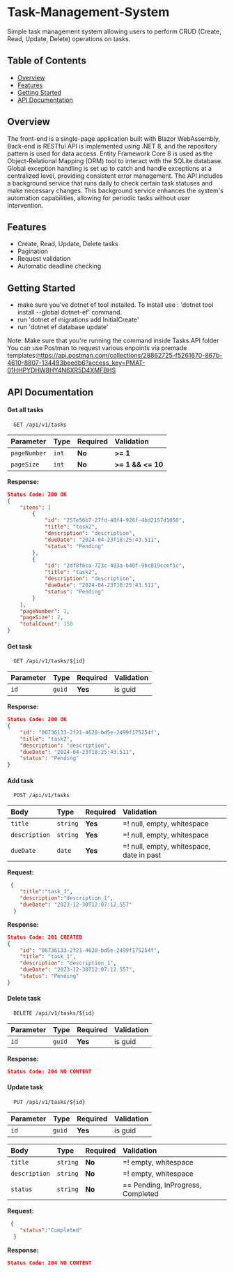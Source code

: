 # Task-Management-System
 Simple task management system allowing users to perform CRUD (Create, Read, Update, Delete) operations on tasks.

## Table of Contents
- [Overview](#overview)
- [Features](#features)
- [Getting Started](#getting-started)
- [API Documentation](#api-documentation)

## Overview

The front-end is a single-page application built with Blazor WebAssembly,
Back-end is RESTful API is implemented using .NET 8, and the repository pattern is used for data access.
Entity Framework Core 8 is used as the Object-Relational Mapping (ORM) tool to interact with the SQLite database.
Global exception handling is set up to catch and handle exceptions at a centralized level, providing consistent error management.
The API includes a background service that runs daily to check certain task statuses and make necessary changes.
This background service enhances the system's automation capabilities, allowing for periodic tasks without user intervention.

## Features

- Create, Read, Update, Delete tasks
- Pagination
- Request validation
- Automatic deadline checking

## Getting Started

- make sure you've dotnet ef tool installed. To install use : 
'dotnet tool install --global dotnet-ef' command.
- run 'dotnet ef migrations add InitialCreate'
- run 'dotnet ef database update'

Note: Make sure that you're running the command inside Tasks.API folder
You can use Postman to request various enpoints via premade templates:https://api.postman.com/collections/28862725-f5261670-867b-4610-8807-134493beedb6?access_key=PMAT-01HHPYDHW8HY4N6XR5D4XMFBHS

## API Documentation
#### Get all tasks

```https
  GET /api/v1/tasks
```
| Parameter | Type     | Required               | Validation |
| :-------- | :------- | :-------------------------------- | :---------- |
| `pageNumber`      | `int` |  **No**| **>= 1** |
| `pageSize`      | `int` |  **No**| **>= 1 && <= 10**|

**Response:**
```json
Status Code: 200 OK
{
    "items": [
        {
            "id": "257e56b7-27fd-40f4-926f-4bd2157d1050",
            "title": "task2",
            "description": "description",
            "dueDate": "2024-04-23T18:25:43.511",
            "status": "Pending"
        },
        {
            "id": "2df8f6ca-723c-403a-b40f-9bc019ccef1c",
            "title": "task2",
            "description": "description",
            "dueDate": "2024-04-23T18:25:43.511",
            "status": "Pending"
        }
    ],
    "pageNumber": 1,
    "pageSize": 2,
    "totalCount": 150
}
```
#### Get task

```https
  GET /api/v1/tasks/${id}
```

| Parameter | Type     | Required                       | Validation|
| :-------- | :------- | :-------------------------------- | :------------- |
| `id`      | `guid` |  **Yes**| is guid |

**Response:**
```json
Status Code: 200 OK
{
    "id": "06736133-2f21-4620-bd5e-2499f175254f",
    "title": "task2",
    "description": "description",
    "dueDate": "2024-04-23T18:25:43.511",
    "status": "Pending"
}
```

#### Add task

```https
  POST /api/v1/tasks
```

| Body | Type     | Required                       | Validation |
| :-------- | :------- | :-------------------------------- | :--------|
| `title`      | `string` | **Yes**| =! null, empty, whitespace | 
| `description`      | `string` | **Yes**| =! null, empty, whitespace |
| `dueDate`    | `date` | **Yes**|  =! null, empty, whitespace, date in past |

**Request:**
```json
 {
    "title":"task_1",
    "description":"description_1",
    "dueDate": "2023-12-30T12:07:12.557"
  }
```
**Response:**
```json
Status Code: 201 CREATED
{
    "id": "06736133-2f21-4620-bd5e-2499f175254f",
    "title": "task_1",
    "description": "description_1",
    "dueDate": "2023-12-30T12:07:12.557",
    "status": "Pending"
}
```

#### Delete task

```https
  DELETE /api/v1/tasks/${id}
```

| Parameter | Type     | Required                       | Validation |
| :-------- | :------- | :-------------------------------- | :-----|
| `id`      | `guid` |  **Yes**| is guid |

**Response:**
```json
Status Code: 204 NO CONTENT
```

#### Update task

```https
  PUT /api/v1/tasks/${id}
```
| Parameter       | Type     | Required                 | Validation |
| :-------- | :------- | :-------------------------------- | :----- |
| `id`      | `guid` | **Yes**| is guid | 


| Body | Type     | Required                       | Validation |
| :-------- | :------- | :-------------------------------- | :---- |
| `title`      | `string` | **No**| =! empty, whitespace | 
| `description`      | `string` | **No**| =! empty, whitespace |
| `status`   | `string` | **No**| == Pending, InProgress, Completed 

**Request:**
```json
 {
    "status":"Completed"
  }
```

**Response:**
```json
Status Code: 204 NO CONTENT
```
